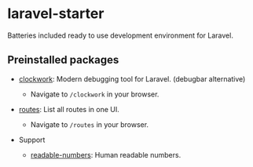 # laravel-starter

Batteries included ready to use development environment for Laravel.


## Preinstalled packages

- [clockwork](https://github.com/itsgoingd/clockwork): Modern debugging tool for Laravel. (debugbar alternative)
  - Navigate to `/clockwork` in your browser.

- [routes](https://github.com/TheDragonCode/pretty-routes): List all routes in one UI.
  - Navigate to `/routes` in your browser.

- Support
  - [readable-numbers](https://github.com/laravel-ready/readable-numbers): Human readable numbers.
